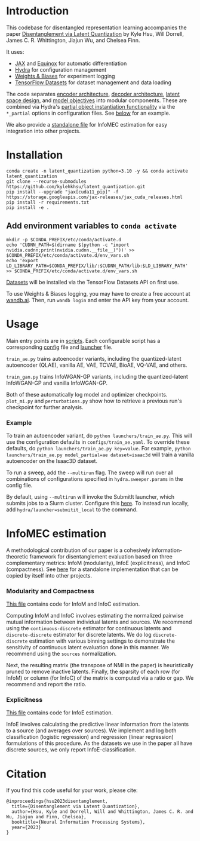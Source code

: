 # Introduction
This codebase for disentangled representation learning accompanies the paper [Disentanglement via Latent Quantization](https://arxiv.org/abs/2305.18378) by Kyle Hsu, Will Dorrell, James C. R. Whittington, Jiajun Wu, and Chelsea Finn.

It uses: 
- [JAX](https://github.com/google/jax) and [Equinox](https://github.com/patrick-kidger/equinox) for automatic differentiation
- [Hydra](https://hydra.cc/) for configuration management
- [Weights & Biases](https://wandb.ai/) for experiment logging
- [TensorFlow Datasets](https://www.tensorflow.org/datasets) for dataset management and data loading

The code separates [encoder architecture](./disentangle/encoders), [decoder architecture](./disentangle/decoders), [latent space design](./disentangle/latents), and [model objectives](./disentangle/models) into modular components. 
These are combined via Hydra's [partial object instantiation functionality](https://hydra.cc/docs/advanced/instantiate_objects/overview/#partial-instantiation) via the `*_partial` options in configuration files. See [below](#example) for an example.

We also provide a [standalone file](./disentangle/metrics/infomec.py) for InfoMEC estimation for easy integration into other projects.

# Installation

```
conda create -n latent_quantization python=3.10 -y && conda activate latent_quantization
git clone --recurse-submodules https://github.com/kylehkhsu/latent_quantization.git
pip install --upgrade "jax[cuda11_pip]" -f https://storage.googleapis.com/jax-releases/jax_cuda_releases.html
pip install -r requirements.txt
pip install -e .
```

## Add environment variables to `conda activate`
```
mkdir -p $CONDA_PREFIX/etc/conda/activate.d
echo 'CUDNN_PATH=$(dirname $(python -c "import nvidia.cudnn;print(nvidia.cudnn.__file__)"))' >> $CONDA_PREFIX/etc/conda/activate.d/env_vars.sh
echo 'export LD_LIBRARY_PATH=$CONDA_PREFIX/lib/:$CUDNN_PATH/lib:$LD_LIBRARY_PATH' >> $CONDA_PREFIX/etc/conda/activate.d/env_vars.sh
```

[//]: # ()
[//]: # ()
[//]: # (```)

[//]: # (conda create -n latent_quantization python=3.10 -y && conda activate latent_quantization)

[//]: # (conda install c-compiler cxx-compiler jax cuda-nvcc -c conda-forge -c nvidia -y)

[//]: # (git clone --recurse-submodules https://github.com/kylehkhsu/latent_quantization.git)

[//]: # (LD_LIBRARY_PATH=$LD_LIBRARY_PATH:$CONDA_PREFIX/lib/ pip install -r requirements.txt)

[//]: # (pip install -e .)

[//]: # (```)

[//]: # ()
[//]: # (Alternatives for JAX installation can be found here: https://github.com/google/jax#installation.)

[//]: # (For example:)

[//]: # (```)

[//]: # (pip install --upgrade "jax[cuda11_pip]" -f https://storage.googleapis.com/jax-releases/jax_cuda_releases.html)

[//]: # (```)

[//]: # ()
[//]: # ()
[//]: # (`LD_LIBRARY_PATH` command is to ensure `tensorflow` installation "sees" the `cudatoolkit` and `cudnn` packages installed via `conda`.)


[Datasets](./disentangle/datasets) will be installed via the TensorFlow Datasets API on first use.

To use Weights & Biases logging, you may have to create a free account at [wandb.ai](https://wandb.ai/). Then, run `wandb login` and enter the API key from your account.

# Usage
Main entry points are in [scripts](./scripts). Each configurable script has a corresponding [config](./configs) file and [launcher](./launchers) file.

`train_ae.py` trains autoencoder variants, including the quantized-latent autoencoder (QLAE), vanilla AE, VAE, TCVAE, BioAE, VQ-VAE, and others.

`train_gan.py` trains InfoWGAN-GP variants, including the quantized-latent InfoWGAN-GP and vanilla InfoWGAN-GP.

Both of these automatically log model and optimizer checkpoints. `plot_mi.py` and `perturbations.py` show how to retrieve a previous run's checkpoint for further analysis.

### Example
To train an autoencoder variant, do `python launchers/train_ae.py`. This will use the configuration defaults in `configs/train_ae.yaml`. To override these defaults, do `python launchers/train_ae.py key=value`. For example, `python launchers/train_ae.py model_partial=ae dataset=isaac3d` will train a vanilla autoencoder on the Isaac3D dataset.

To run a sweep, add the `--multirun` flag. The sweep will run over all combinations of configurations specified in `hydra.sweeper.params` in the config file. 

By default, using `--multirun` will invoke the SubmitIt launcher, which submits jobs to a Slurm cluster. Configure this [here](./configs/hydra/launcher/slurm.yaml). To instead run locally, add `hydra/launcher=submitit_local` to the command.

# InfoMEC estimation
A methodological contribution of our paper is a cohesively information-theoretic framework for disentanglement evaluation based on three complementary metrics: InfoM (modularity), InfoE (explicitness), and InfoC (compactness). See [here](./disentangle/metrics/infomec.py) for a standalone implementation that can be copied by itself into other projects.


### Modularity and Compactness
[This file](./disentangle/metrics/mutual_information.py) contains code for InfoM and InfoC estimation. 

Computing InfoM and InfoC involves estimating the normalized pairwise mutual information between individual latents and sources. We recommend using the `continuous-discrete` estimator for continuous latents and `discrete-discrete` estimator for discrete latents. We do log `discrete-discrete` estimation with various binning settings to demonstrate the sensitivity of continuous latent evaluation done in this manner. We recommend using the `sources` normalization.

Next, the resulting matrix (the transpose of NMI in the paper) is heuristically pruned to remove inactive latents. Finally, the sparsity of each row (for InfoM) or column (for InfoC) of the matrix is computed via a ratio or gap. We recommend and report the ratio.


### Explicitness
[This file](./disentangle/metrics/explicitness.py) contains code for InfoE estimation. 

InfoE involves calculating the predictive linear information from the latents to a source (and averages over sources). We implement and log both classification (logistic regression) and regression (linear regression) formulations of this procedure. As the datasets we use in the paper all have discrete sources, we only report InfoE-classification.

# Citation
If you find this code useful for your work, please cite:
```
@inproceedings{hsu2023disentanglement,
  title={Disentanglement via Latent Quantization},
  author={Hsu, Kyle and Dorrell, Will and Whittington, James C. R. and Wu, Jiajun and Finn, Chelsea},
  booktitle={Neural Information Processing Systems},
  year={2023}
}
```
